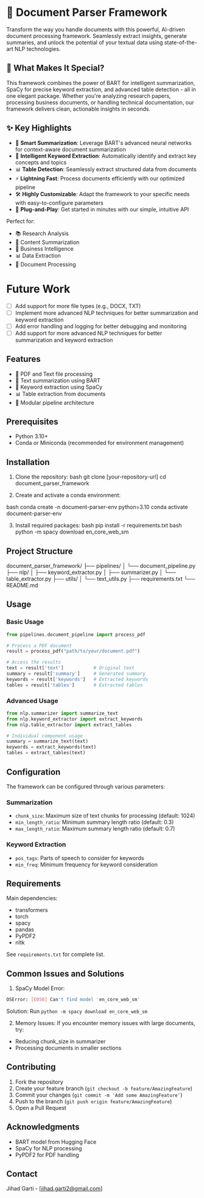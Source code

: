 # 🚀 Document Parser Framework

Transform the way you handle documents with this powerful, AI-driven document processing framework. Seamlessly extract insights, generate summaries, and unlock the potential of your textual data using state-of-the-art NLP technologies.

## 🌟 What Makes It Special?

This framework combines the power of BART for intelligent summarization, SpaCy for precise keyword extraction, and advanced table detection - all in one elegant package. Whether you're analyzing research papers, processing business documents, or handling technical documentation, our framework delivers clean, actionable insights in seconds.

## ✨ Key Highlights

- 🤖 **Smart Summarization**: Leverage BART's advanced neural networks for context-aware document summarization
- 🎯 **Intelligent Keyword Extraction**: Automatically identify and extract key concepts and topics
- 📊 **Table Detection**: Seamlessly extract structured data from documents
- ⚡ **Lightning Fast**: Process documents efficiently with our optimized pipeline
- 🛠️ **Highly Customizable**: Adapt the framework to your specific needs with easy-to-configure parameters
- 🔌 **Plug-and-Play**: Get started in minutes with our simple, intuitive API

Perfect for:
- 📚 Research Analysis
- 📝 Content Summarization
- 🏢 Business Intelligence
- 📊 Data Extraction
- 📑 Document Processing

# Future Work

- [ ] Add support for more file types (e.g., DOCX, TXT)
- [ ] Implement more advanced NLP techniques for better summarization and keyword extraction
- [ ] Add error handling and logging for better debugging and monitoring
- [ ] Add support for more advanced NLP techniques for better summarization and keyword extraction

## Features

- 📄 PDF and Text file processing
- 📝 Text summarization using BART
- 🔑 Keyword extraction using SpaCy
- 📊 Table extraction from documents
- 🔄 Modular pipeline architecture

## Prerequisites

- Python 3.10+
- Conda or Miniconda (recommended for environment management)

## Installation

1. Clone the repository:
bash
git clone [your-repository-url]
cd document_parser_framework

2. Create and activate a conda environment:

bash
conda create -n document-parser-env python=3.10
conda activate document-parser-env

3. Install required packages:
bash
pip install -r requirements.txt
bash
python -m spacy download en_core_web_sm

## Project Structure

document_parser_framework/
├── pipelines/
│   └── document_pipeline.py
├── nlp/
│   ├── keyword_extractor.py
│   ├── summarizer.py
│   └── table_extractor.py
├── utils/
│   └── text_utils.py
├── requirements.txt
└── README.md

## Usage

### Basic Usage

```python
from pipelines.document_pipeline import process_pdf

# Process a PDF document
result = process_pdf("path/to/your/document.pdf")

# Access the results
text = result['text']           # Original text
summary = result['summary']     # Generated summary
keywords = result['keywords']   # Extracted keywords
tables = result['tables']       # Extracted tables
```

### Advanced Usage

```python
from nlp.summarizer import summarize_text
from nlp.keyword_extractor import extract_keywords
from nlp.table_extractor import extract_tables

# Individual component usage
summary = summarize_text(text)
keywords = extract_keywords(text)
tables = extract_tables(text)
```

## Configuration

The framework can be configured through various parameters:

### Summarization
- `chunk_size`: Maximum size of text chunks for processing (default: 1024)
- `min_length_ratio`: Minimum summary length ratio (default: 0.3)
- `max_length_ratio`: Maximum summary length ratio (default: 0.7)

### Keyword Extraction
- `pos_tags`: Parts of speech to consider for keywords
- `min_freq`: Minimum frequency for keyword consideration

## Requirements

Main dependencies:
- transformers
- torch
- spacy
- pandas
- PyPDF2
- nltk

See `requirements.txt` for complete list.

## Common Issues and Solutions

1. SpaCy Model Error:
```bash
OSError: [E050] Can't find model 'en_core_web_sm'
```
Solution: Run `python -m spacy download en_core_web_sm`

2. Memory Issues:
If you encounter memory issues with large documents, try:
- Reducing chunk_size in summarizer
- Processing documents in smaller sections

## Contributing

1. Fork the repository
2. Create your feature branch (`git checkout -b feature/AmazingFeature`)
3. Commit your changes (`git commit -m 'Add some AmazingFeature'`)
4. Push to the branch (`git push origin feature/AmazingFeature`)
5. Open a Pull Request

## Acknowledgments

- BART model from Hugging Face
- SpaCy for NLP processing
- PyPDF2 for PDF handling

## Contact

Jihad Garti - [jihad.garti2@gmail.com]



